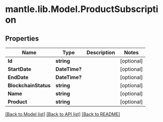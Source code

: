 # mantle.lib.Model.ProductSubscription
## Properties

Name | Type | Description | Notes
------------ | ------------- | ------------- | -------------
**Id** | **string** |  | [optional] 
**StartDate** | **DateTime?** |  | [optional] 
**EndDate** | **DateTime?** |  | [optional] 
**BlockchainStatus** | **string** |  | [optional] 
**Name** | **string** |  | [optional] 
**Product** | **string** |  | [optional] 

[[Back to Model list]](../README.md#documentation-for-models) [[Back to API list]](../README.md#documentation-for-api-endpoints) [[Back to README]](../README.md)

